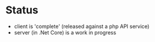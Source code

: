 # Status #

* client is 'complete' (released against a php API service)
* server (in .Net Core) is a work in progress
